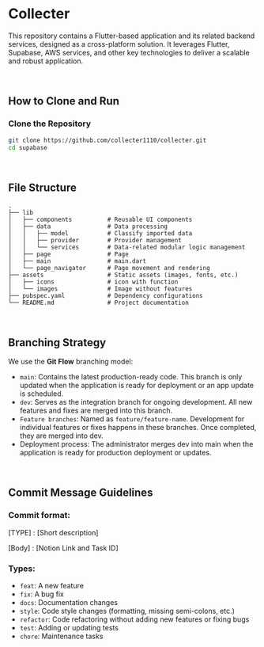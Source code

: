  # **Collecter**

This repository contains a Flutter-based application and its related backend services, designed as a cross-platform solution. It leverages Flutter, Supabase, AWS services, and other key technologies to deliver a scalable and robust application.

<br>

## **How to Clone and Run**

### **Clone the Repository**
```bash
git clone https://github.com/collecter1110/collecter.git
cd supabase
```
<br>

## **File Structure**
```
.
├── lib
│   ├── components          # Reusable UI components
│   ├── data                # Data processing
│   │   ├── model           # Classify imported data
│   │   ├── provider        # Provider management
│   │   └── services        # Data-related modular logic management
│   ├── page                # Page
│   ├── main                # main.dart
│   └── page_navigator      # Page movement and rendering
├── assets                  # Static assets (images, fonts, etc.)
│   ├── icons               # icon with function
│   └── images              # Image without features
├── pubspec.yaml            # Dependency configurations
└── README.md               # Project documentation

```

<br>

## **Branching Strategy**

We use the **Git Flow** branching model:

- `main`: Contains the latest production-ready code. This branch is only updated when the application is ready for deployment or an app update is scheduled.
- `dev`: Serves as the integration branch for ongoing development. All new features and fixes are merged into this branch.
- `Feature branches`: Named as `feature/feature-name`. Development for individual features or fixes happens in these branches. Once completed, they are merged into dev.
- Deployment process: The administrator merges dev into main when the application is ready for production deployment or updates.

<br>
  
## **Commit Message Guidelines**

### **Commit format:**

[TYPE] : [Short description]

[Body] : [Notion Link and Task ID]


### **Types:**

- `feat`: A new feature
- `fix`: A bug fix
- `docs`: Documentation changes
- `style`: Code style changes (formatting, missing semi-colons, etc.)
- `refactor`: Code refactoring without adding new features or fixing bugs
- `test`: Adding or updating tests
- `chore`: Maintenance tasks


